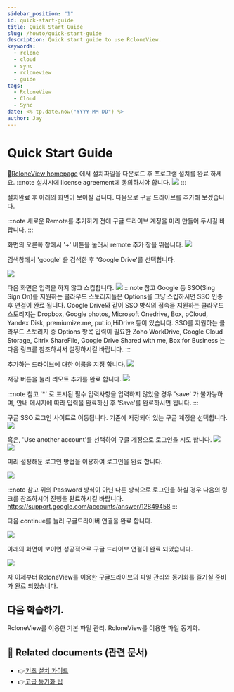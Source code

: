 ```yaml
---
sidebar_position: "1"
id: quick-start-guide
title: Quick Start Guide
slug: /howto/quick-start-guide
description: Quick start guide to use RcloneView.
keywords:
  - rclone
  - cloud
  - sync
  - rcloneview
  - guide
tags:
  - RcloneView
  - Cloud
  - Sync
date: <% tp.date.now("YYYY-MM-DD") %>
author: Jay
---
```


# Quick Start Guide


[RcloneView homepage](https://rcloneview.com/src/download.html) 에서 설치파일을 다운로드 후 프로그램 설치를 완료
하세요. 
:::note
설치시에 license agreement에 동의하셔야 합니다. 
![](img/Pasted-image-20250506191753.png)
:::

설치완료 후 아래의 화면이 보이실 겁니다. 
다음으로 구글 드라이브를 추가해 보겠습니다. 

:::note
새로운 Remote를 추가하기 전에 구글 드라이브 계정을 미리 만들어 두시길 바랍니다. 
:::

화면의 오른쪽 창에서 '+' 버튼을 눌러서 remote 추가 창을 뛰웁니다.
![](img/Pasted%20image%2020250508144524.png)


검색창에서 'google' 을 검색한 후 'Google Drive'를 선택합니다. 

![](img/Pasted%20image%2020250508154442.png)

다음 화면은 입력을 하지 않고 스킵합니다. 
![](img/Pasted%20image%2020250508160223.png)
:::note 참고
Google 등 SSO(Sing Sign On)를 지원하는 클라우드 스토리지들은 Options을 그냥 스킵하시면 SSO 인증 후 연결이 완료 됩니다.
Google Drive와 같이 SSO 방식의 접속을 지원하는 클라우드 스토리지는 Dropbox, Google photos, Microsoft Onedrive, Box, pCloud, Yandex Disk, premiumize.me, put.io,HiDrive 등이 있습니다.
SSO를 지원하는 클라우드 스토리지 중 Options 항목 입력이 필요한 Zoho WorkDrive, Google Cloud Storage, Citrix ShareFile, Google Drive Shared with me, Box for Business 는 다음 링크를 참조하셔서 설정하시길 바랍니다. 
:::

추가하는 드라이브에 대한 이름을 지정 합니다. 
![](img/Pasted%20image%2020250508160259.png)

저장 버튼을 눌러 리모트 추가를 완료 합니다. 
![](img/Pasted%20image%2020250508160511.png)

:::note 참고
'*' 로 표시된 필수 입력사항을 입력하지 않았을 경우 'save' 가 불가능하며, 안내 메시지에 따라 입력을 완료하신 후 'Save'를 완료하시면 됩니다.
:::

구글 SSO 로그인 사이트로 이동됩니다. 
기존에 저장되어 있는 구글 계정을 선택합니다.
![](img/Pasted%20image%2020250508163942.png)

혹은, 'Use another account'를 선택하여 구글 계정으로 로그인을 시도 합니다.
![](img/Pasted%20image%2020250508164017.png)
![](img/Pasted%20image%2020250508163753.png)


미리 설정해둔 로그인 방법을 이용하여 로그인을 완료 합니다. 


![](img/Pasted%20image%2020250508164537.png)

:::note 참고
위의 Password 방식이 아닌 다른 방식으로 로그인을 하실 경우 다음의 링크를 참조하시어 진행을 완료하시길 바랍니다. https://support.google.com/accounts/answer/12849458 
:::

다음 continue를 눌러 구글드라이버 연결을 완료 합니다. 

![](img/Pasted%20image%2020250508170238.png)

아래의 화면이 보이면 성공적으로 구글 드라이브 연결이 완료 되었습니다. 

![](img/Pasted%20image%2020250508170443.png)

자 이제부터 RcloneView를 이용한 구글드라이브의 파일 관리와 동기화를 즐기실 준비가 완료 되었습니다. 

## 다음 학습하기.

RcloneView를 이용한 기본 파일 관리.
RcloneView를 이용한 파일 동기화.

## 📎 Related documents (관련 문서)

- 👉[기초 설치 가이드](app://obsidian.md/tutorials/install-guide)
- 👉[고급 동기화 팁](app://obsidian.md/guides/advanced-sync)


